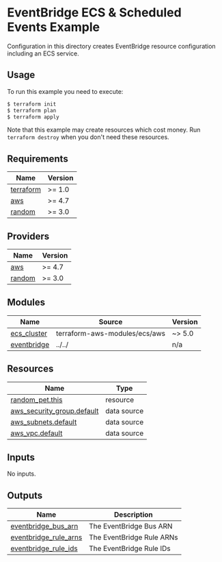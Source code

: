 # EventBridge ECS & Scheduled Events Example

Configuration in this directory creates EventBridge resource configuration including an ECS service.

## Usage

To run this example you need to execute:

```bash
$ terraform init
$ terraform plan
$ terraform apply
```

Note that this example may create resources which cost money. Run `terraform destroy` when you don't need these resources.

<!-- BEGINNING OF PRE-COMMIT-TERRAFORM DOCS HOOK -->
## Requirements

| Name | Version |
|------|---------|
| <a name="requirement_terraform"></a> [terraform](#requirement\_terraform) | >= 1.0 |
| <a name="requirement_aws"></a> [aws](#requirement\_aws) | >= 4.7 |
| <a name="requirement_random"></a> [random](#requirement\_random) | >= 3.0 |

## Providers

| Name | Version |
|------|---------|
| <a name="provider_aws"></a> [aws](#provider\_aws) | >= 4.7 |
| <a name="provider_random"></a> [random](#provider\_random) | >= 3.0 |

## Modules

| Name | Source | Version |
|------|--------|---------|
| <a name="module_ecs_cluster"></a> [ecs\_cluster](#module\_ecs\_cluster) | terraform-aws-modules/ecs/aws | ~> 5.0 |
| <a name="module_eventbridge"></a> [eventbridge](#module\_eventbridge) | ../../ | n/a |

## Resources

| Name | Type |
|------|------|
| [random_pet.this](https://registry.terraform.io/providers/hashicorp/random/latest/docs/resources/pet) | resource |
| [aws_security_group.default](https://registry.terraform.io/providers/hashicorp/aws/latest/docs/data-sources/security_group) | data source |
| [aws_subnets.default](https://registry.terraform.io/providers/hashicorp/aws/latest/docs/data-sources/subnets) | data source |
| [aws_vpc.default](https://registry.terraform.io/providers/hashicorp/aws/latest/docs/data-sources/vpc) | data source |

## Inputs

No inputs.

## Outputs

| Name | Description |
|------|-------------|
| <a name="output_eventbridge_bus_arn"></a> [eventbridge\_bus\_arn](#output\_eventbridge\_bus\_arn) | The EventBridge Bus ARN |
| <a name="output_eventbridge_rule_arns"></a> [eventbridge\_rule\_arns](#output\_eventbridge\_rule\_arns) | The EventBridge Rule ARNs |
| <a name="output_eventbridge_rule_ids"></a> [eventbridge\_rule\_ids](#output\_eventbridge\_rule\_ids) | The EventBridge Rule IDs |
<!-- END OF PRE-COMMIT-TERRAFORM DOCS HOOK -->

